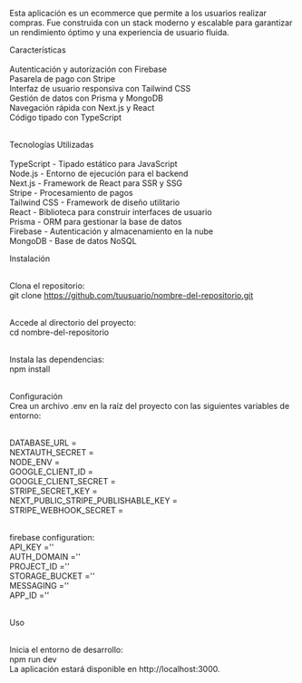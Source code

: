 Esta aplicación es un ecommerce que permite a los usuarios realizar compras. Fue construida con un stack moderno y escalable para garantizar un rendimiento óptimo y una experiencia de usuario fluida.<br>


Características<br>
<br>
Autenticación y autorización con Firebase<br>
Pasarela de pago con Stripe<br>
Interfaz de usuario responsiva con Tailwind CSS<br>
Gestión de datos con Prisma y MongoDB<br>
Navegación rápida con Next.js y React<br>
Código tipado con TypeScript<br><br>


Tecnologías Utilizadas<br>
<br>
TypeScript - Tipado estático para JavaScript<br>
Node.js - Entorno de ejecución para el backend<br>
Next.js - Framework de React para SSR y SSG<br>
Stripe - Procesamiento de pagos<br>
Tailwind CSS - Framework de diseño utilitario<br>
React - Biblioteca para construir interfaces de usuario<br>
Prisma - ORM para gestionar la base de datos<br>
Firebase - Autenticación y almacenamiento en la nube<br>
MongoDB - Base de datos NoSQL<br>


Instalación<br><br>

Clona el repositorio:<br>
git clone https://github.com/tuusuario/nombre-del-repositorio.git<br><br>

Accede al directorio del proyecto:<br>
cd nombre-del-repositorio<br><br>

Instala las dependencias:<br>
npm install<br><br>


Configuración<br>
Crea un archivo .env en la raíz del proyecto con las siguientes variables de entorno:<br><br>

DATABASE_URL = <br>
NEXTAUTH_SECRET =<br>
NODE_ENV = <br>
GOOGLE_CLIENT_ID =<br>
GOOGLE_CLIENT_SECRET = <br>
STRIPE_SECRET_KEY = <br>
NEXT_PUBLIC_STRIPE_PUBLISHABLE_KEY = <br>
STRIPE_WEBHOOK_SECRET = <br><br>

firebase configuration:<br>
API_KEY =''<br>
AUTH_DOMAIN =''<br>
PROJECT_ID =''<br>
STORAGE_BUCKET =''<br>
MESSAGING =''<br>
APP_ID =''<br><br>


Uso<br><br>

Inicia el entorno de desarrollo:<br>
npm run dev<br>
La aplicación estará disponible en http://localhost:3000.<br>
